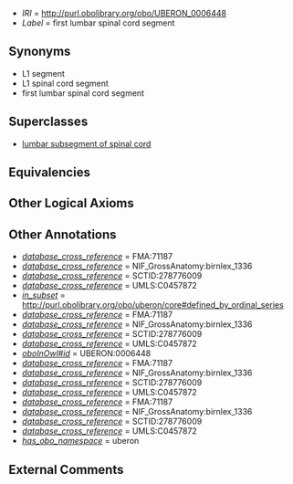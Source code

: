  * *IRI* = http://purl.obolibrary.org/obo/UBERON_0006448
 * *Label* = first lumbar spinal cord segment

## Synonyms

 * L1 segment
 * L1 spinal cord segment
 * first lumbar spinal cord segment

## Superclasses

 * [lumbar subsegment of spinal cord](../../UBERON/16/UBERON_0007716.md)

## Equivalencies


## Other Logical Axioms


## Other Annotations

 * *[database_cross_reference](../../ef/oboInOwl#hasDbXref.md)* = FMA:71187
 * *[database_cross_reference](../../ef/oboInOwl#hasDbXref.md)* = NIF_GrossAnatomy:birnlex_1336
 * *[database_cross_reference](../../ef/oboInOwl#hasDbXref.md)* = SCTID:278776009
 * *[database_cross_reference](../../ef/oboInOwl#hasDbXref.md)* = UMLS:C0457872
 * *[in_subset](../../et/oboInOwl#inSubset.md)* = http://purl.obolibrary.org/obo/uberon/core#defined_by_ordinal_series
 * *[database_cross_reference](../../ef/oboInOwl#hasDbXref.md)* = FMA:71187
 * *[database_cross_reference](../../ef/oboInOwl#hasDbXref.md)* = NIF_GrossAnatomy:birnlex_1336
 * *[database_cross_reference](../../ef/oboInOwl#hasDbXref.md)* = SCTID:278776009
 * *[database_cross_reference](../../ef/oboInOwl#hasDbXref.md)* = UMLS:C0457872
 * *[oboInOwl#id](../../id/oboInOwl#id.md)* = UBERON:0006448
 * *[database_cross_reference](../../ef/oboInOwl#hasDbXref.md)* = FMA:71187
 * *[database_cross_reference](../../ef/oboInOwl#hasDbXref.md)* = NIF_GrossAnatomy:birnlex_1336
 * *[database_cross_reference](../../ef/oboInOwl#hasDbXref.md)* = SCTID:278776009
 * *[database_cross_reference](../../ef/oboInOwl#hasDbXref.md)* = UMLS:C0457872
 * *[database_cross_reference](../../ef/oboInOwl#hasDbXref.md)* = FMA:71187
 * *[database_cross_reference](../../ef/oboInOwl#hasDbXref.md)* = NIF_GrossAnatomy:birnlex_1336
 * *[database_cross_reference](../../ef/oboInOwl#hasDbXref.md)* = SCTID:278776009
 * *[database_cross_reference](../../ef/oboInOwl#hasDbXref.md)* = UMLS:C0457872
 * *[has_obo_namespace](../../ce/oboInOwl#hasOBONamespace.md)* = uberon

## External Comments

